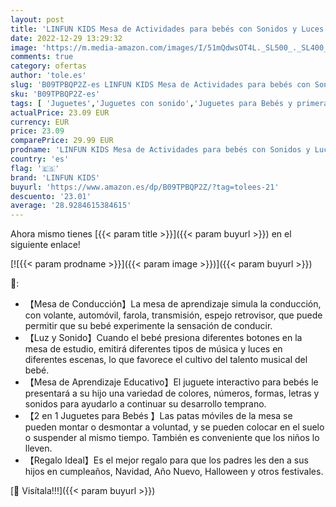 ```yaml
---
layout: post
title: 'LINFUN KIDS Mesa de Actividades para bebés con Sonidos y Luces Juguetes Musicales Centro de Actividades de Aprendizaje Juguetes Educación Regalos para Niños Niñas 1 Años'
date: 2022-12-29 13:29:32
image: 'https://m.media-amazon.com/images/I/51mQdwsOT4L._SL500_._SL400_.jpg'
comments: true
category: ofertas
author: 'tole.es'
slug: 'B09TPBQP2Z-es LINFUN KIDS Mesa de Actividades para bebés con Sonidos y...'
sku: 'B09TPBQP2Z-es'
tags: [ 'Juguetes','Juguetes con sonido','Juguetes para Bebés y primera infancia','Juguetes y juegos','bebés','linfun kids','🇪🇸', ]
actualPrice: 23.09 EUR
currency: EUR
price: 23.09
comparePrice: 29.99 EUR
prodname: 'LINFUN KIDS Mesa de Actividades para bebés con Sonidos y Luces Juguetes Musicales Centro de Actividades de Aprendizaje Juguetes Educación Regalos para Niños Niñas 1 Años'
country: 'es'
flag: '🇪🇸'
brand: 'LINFUN KIDS'
buyurl: 'https://www.amazon.es/dp/B09TPBQP2Z/?tag=tolees-21'
descuento: '23.01'
average: '28.9284615384615'
---
```


Ahora mismo tienes [{{< param title >}}]({{< param buyurl >}}) en el siguiente enlace!

[![{{< param prodname >}}]({{< param image >}})]({{< param buyurl >}})

🔎:

- 【Mesa de Conducción】La mesa de aprendizaje simula la conducción, con volante, automóvil, farola, transmisión, espejo retrovisor, que puede permitir que su bebé experimente la sensación de conducir.
- 【Luz y Sonido】Cuando el bebé presiona diferentes botones en la mesa de estudio, emitirá diferentes tipos de música y luces en diferentes escenas, lo que favorece el cultivo del talento musical del bebé.
- 【Mesa de Aprendizaje Educativo】El juguete interactivo para bebés le presentará a su hijo una variedad de colores, números, formas, letras y sonidos para ayudarlo a continuar su desarrollo temprano.
- 【2 en 1 Juguetes para Bebés 】Las patas móviles de la mesa se pueden montar o desmontar a voluntad, y se pueden colocar en el suelo o suspender al mismo tiempo. También es conveniente que los niños lo lleven.
- 【Regalo Ideal】Es el mejor regalo para que los padres les den a sus hijos en cumpleaños, Navidad, Año Nuevo, Halloween y otros festivales.

[🛒 Visítala!!!]({{< param buyurl >}})
